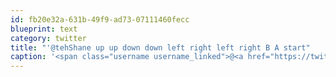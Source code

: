 ```yaml
---
id: fb20e32a-631b-49f9-ad73-07111460fecc
blueprint: text
category: twitter
title: "'@tehShane up up down down left right left right B A start"
caption: '<span class="username username_linked">@<a href="https://twitter.com/tehShane" title="Shane Lawrence">tehShane</a></span> up up down down left right left right B A start'
---
```


